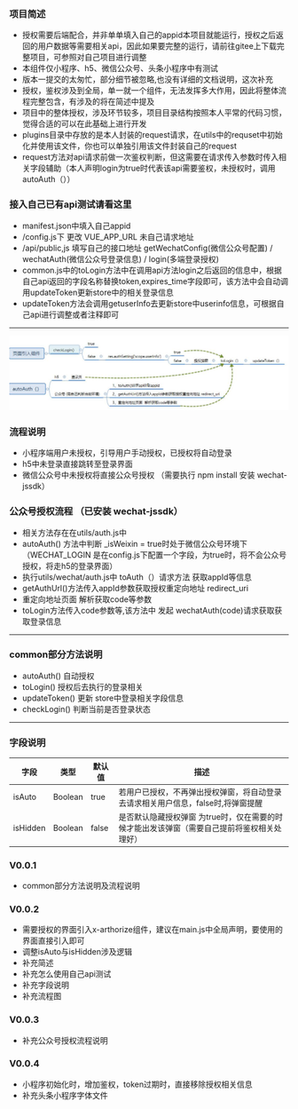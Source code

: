 ### 项目简述
* 授权需要后端配合，并非单单填入自己的appid本项目就能运行，授权之后返回的用户数据等需要相关api，因此如果要完整的运行，请前往gitee上下载完整项目，可参照对自己项目进行调整
* 本组件仅小程序、h5、微信公众号、头条小程序中有测试
* 版本一提交的太匆忙，部分细节被忽略,也没有详细的文档说明，这次补充
* 授权，鉴权涉及到全局，单一就一个组件，无法发挥多大作用，因此将整体流程完整包含，有涉及的将在简述中提及
* 项目中的整体授权，涉及环节较多，项目目录结构按照本人平常的代码习惯，觉得合适的可以在此基础上进行开发
* plugins目录中存放的是本人封装的request请求，在utils中的requset中初始化并使用该文件，你也可以单独引用该文件封装自己的request
* request方法对api请求前做一次鉴权判断，但这需要在请求传入参数时传入相关字段辅助（本人声明login为true时代表该api需要鉴权，未授权时，调用autoAuth（））

### 接入自己已有api测试请看这里
* manifest.json中填入自己appid
* /config.js下 更改 VUE_APP_URL 未自己请求地址
* /api/public,js 填写自己的接口地址  getWechatConfig(微信公众号配置)  / wechatAuth(微信公众号登录信息) / login(多端登录授权)
* common.js中的toLogin方法中在调用api方法login之后返回的信息中，根据自己api返回的字段名称替换token,expires_time字段即可，该方法中会自动调用updateToken更新store中的相关登录信息
* updateToken方法会调用getuserInfo去更新store中userinfo信息，可根据自己api进行调整或者注释即可

---

![](README_files/2.jpg)

### 流程说明
* 小程序端用户未授权，引导用户手动授权，已授权将自动登录
* h5中未登录直接跳转至登录界面
* 微信公众号中未授权将直接公众号授权 （需要执行 npm install 安装 wechat-jssdk）

### 公众号授权流程 （已安装 wechat-jssdk）
* 相关方法存在在utils/auth.js中
* autoAuth() 方法中判断 _isWeixin = true时处于微信公众号环境下 （WECHAT_LOGIN 是在config.js下配置一个字段，为true时，将不会公众号授权，将走h5的登录界面）
* 执行utils/wechat/auth.js中 toAuth（）请求方法 获取appId等信息
* getAuthUrl()方法传入appId参数获取授权重定向地址 redirect_uri 
* 重定向地址页面  解析获取code等参数
* toLogin方法传入code参数等,该方法中 发起 wechatAuth(code)请求获取获取登录信息

---

### common部分方法说明
* autoAuth() 自动授权
* toLogin() 授权后去执行的登录相关
* updateToken() 更新 store中登录相关字段信息
* checkLogin() 判断当前是否登录状态

---


### 字段说明
|  字段   | 类型  |默认值  |描述  |
|  ----  | ----  |----  |----  |
| isAuto  | Boolean |true|若用户已授权，不再弹出授权弹窗，将自动登录去请求相关用户信息，false时,将弹窗提醒
| isHidden  | Boolean |false|是否默认隐藏授权弹窗 为true时，仅在需要的时候才能出发该弹窗（需要自己提前将鉴权相关处理好）

### V0.0.1
* common部分方法说明及流程说明

### V0.0.2
* 需要授权的界面引入x-arthorize组件，建议在main.js中全局声明，要使用的界面直接引入即可
* 调整isAuto与isHidden涉及逻辑
* 补充简述
* 补充怎么使用自己api测试
* 补充字段说明
* 补充流程图

### V0.0.3
* 补充公众号授权流程说明

### V0.0.4
* 小程序初始化时，增加鉴权，token过期时，直接移除授权相关信息
* 补充头条小程序字体文件